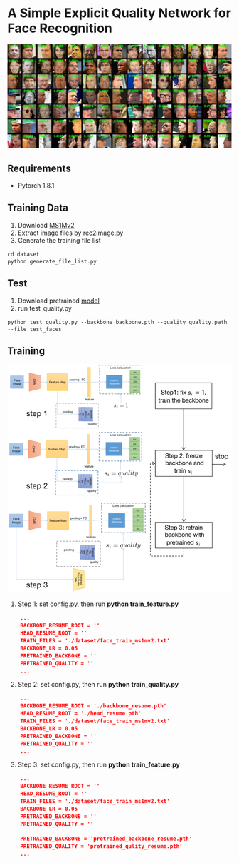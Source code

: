 # A Simple Explicit Quality Network for Face Recognition

![Face Quality Result](images/face_quality.jpg)
## Requirements
- Pytorch 1.8.1

## Training Data

1. Download [MS1Mv2](https://github.com/deepinsight/insightface/wiki/Dataset-Zoo)
2. Extract image files by [rec2image.py](https://github.com/deepinsight/insightface/blob/master/recognition/common/rec2image.py)
3. Generate the training file list
```
cd dataset
python generate_file_list.py
```

## Test
1. Download pretrained [model](https://drive.google.com/drive/folders/1YtSxo5-NuzDY1baV7wQkUxN3ysvwW6Wp?usp=sharing) 
2. run test_quality.py
```
python test_quality.py --backbone backbone.pth --quality quality.path --file test_faces
```
## Training
![Training pipeline](images/train.png)
1. Step 1: set config.py, then run **python train_feature.py**
```json
    ...
    BACKBONE_RESUME_ROOT = ''
    HEAD_RESUME_ROOT = ''
    TRAIN_FILES = './dataset/face_train_ms1mv2.txt'
    BACKBONE_LR = 0.05
    PRETRAINED_BACKBONE = ''
    PRETRAINED_QUALITY = ''
    ...
```
2. Step 2: set config.py, then run **python train_quality.py**
```json
    ...
    BACKBONE_RESUME_ROOT = './backbone_resume.pth'
    HEAD_RESUME_ROOT = './head_resume.pth'
    TRAIN_FILES = './dataset/face_train_ms1mv2.txt'
    BACKBONE_LR = 0.05
    PRETRAINED_BACKBONE = ''
    PRETRAINED_QUALITY = ''
    ...
```
3. Step 3: set config.py, then run **python train_feature.py**
```json
    ...
    BACKBONE_RESUME_ROOT = ''
    HEAD_RESUME_ROOT = ''
    TRAIN_FILES = './dataset/face_train_ms1mv2.txt'
    BACKBONE_LR = 0.05
    PRETRAINED_BACKBONE = ''
    PRETRAINED_QUALITY = ''

    PRETRAINED_BACKBONE = 'pretrained_backbone_resume.pth'
    PRETRAINED_QUALITY = 'pretrained_qulity_resume.pth'
    ...
```